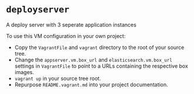 `deployserver`
=====================

A deploy server with 3 seperate application instances

To use this VM configuration in your own project:

* Copy the `VagrantFile` and `vagrant` directory to the root of your source
  tree.
* Change the `appserver.vm.box_url` and `elasticsearch.vm.box_url` settings in
  `VagrantFile` to point to a URLs containing the respective box images.
* `vagrant up` in your source tree root.
* Repurpose `README.vagrant.md` into your project documentation.
